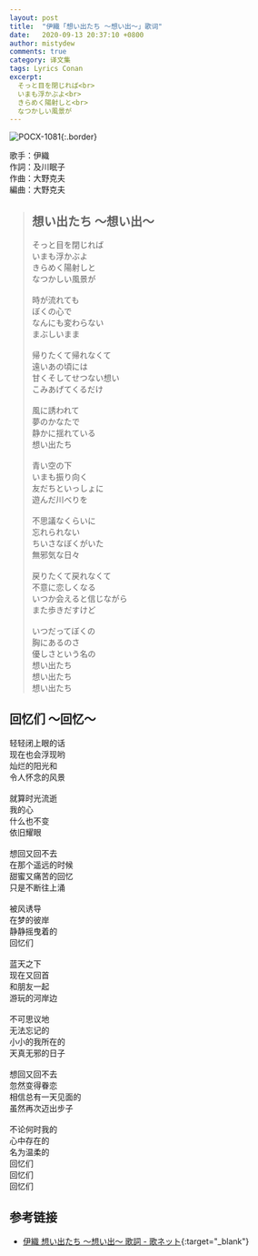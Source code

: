 ```yaml
---
layout: post
title:  "伊織「想い出たち 〜想い出〜」歌词"
date:   2020-09-13 20:37:10 +0800
author: mistydew
comments: true
category: 译文集
tags: Lyrics Conan
excerpt:
  そっと目を閉じれば<br>
  いまも浮かぶよ<br>
  きらめく陽射しと<br>
  なつかしい風景が
---
```

![POCX-1081](https://www.generasia.com/w/images/5/58/IORI_BGI_A.jpg){:.border}

歌手：伊織<br>
作詞：及川眠子<br>
作曲：大野克夫<br>
編曲：大野克夫

<blockquote class="original">
  <h2>想い出たち 〜想い出〜</h2>
  <p>
    そっと目を閉じれば<br>
    いまも浮かぶよ<br>
    きらめく陽射しと<br>
    なつかしい風景が<br>
    <br>
    時が流れても<br>
    ぼくの心で<br>
    なんにも変わらない<br>
    まぶしいまま<br>
    <br>
    帰りたくて帰れなくて<br>
    遠いあの頃には<br>
    甘くそしてせつない想い<br>
    こみあげてくるだけ<br>
    <br>
    風に誘われて<br>
    夢のかなたで<br>
    静かに揺れている<br>
    想い出たち<br>
    <br>
    青い空の下<br>
    いまも振り向く<br>
    友だちといっしょに<br>
    遊んだ川べりを<br>
    <br>
    不思議なくらいに<br>
    忘れられない<br>
    ちいさなぼくがいた<br>
    無邪気な日々<br>
    <br>
    戻りたくて戻れなくて<br>
    不意に恋しくなる<br>
    いつか会えると信じながら<br>
    また歩きだすけど<br>
    <br>
    いつだってぼくの<br>
    胸にあるのさ<br>
    優しさという名の<br>
    想い出たち<br>
    想い出たち<br>
    想い出たち
  </p>
</blockquote>

<div class="translation">
  <h2>回忆们 ～回忆～</h2>
  <p>
    轻轻闭上眼的话<br>
    现在也会浮现哟<br>
    灿烂的阳光和<br>
    令人怀念的风景<br>
    <br>
    就算时光流逝<br>
    我的心<br>
    什么也不变<br>
    依旧耀眼<br>
    <br>
    想回又回不去<br>
    在那个遥远的时候<br>
    甜蜜又痛苦的回忆<br>
    只是不断往上涌<br>
    <br>
    被风诱导<br>
    在梦的彼岸<br>
    静静摇曳着的<br>
    回忆们<br>
    <br>
    蓝天之下<br>
    现在又回首<br>
    和朋友一起<br>
    游玩的河岸边<br>
    <br>
    不可思议地<br>
    无法忘记的<br>
    小小的我所在的<br>
    天真无邪的日子<br>
    <br>
    想回又回不去<br>
    忽然变得眷恋<br>
    相信总有一天见面的<br>
    虽然再次迈出步子<br>
    <br>
    不论何时我的<br>
    心中存在的<br>
    名为温柔的<br>
    回忆们<br>
    回忆们<br>
    回忆们
  </p>
</div>

## 参考链接

* [伊織 想い出たち 〜想い出〜 歌詞 - 歌ネット](https://www.uta-net.com/song/58237/){:target="_blank"}
